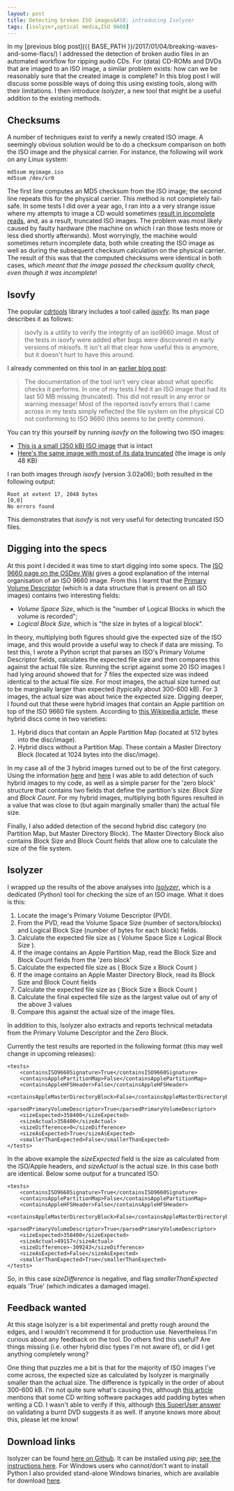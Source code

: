 ```yaml
---
layout: post
title: Detecting broken ISO images&#58; introducing Isolyzer
tags: [isolyzer,optical media,ISO 9660]
---
```


In my [previous blog post]({{ BASE_PATH }}/2017/01/04/breaking-waves-and-some-flacs/) I addressed the detection of broken audio files in an automated workflow for ripping audio CDs. For (data) CD-ROMs and DVDs that are imaged to an ISO image, a similar problem exists: how can we be reasonably sure that the created image is complete? In this blog post I will discuss some possible ways of doing this using existing tools, along with their limitations. I then introduce *Isolyzer*, a new tool that might be a useful addition to the existing methods.

<!-- more -->

## Checksums

A  number of techniques exist to verify a newly created ISO image. A seemingly obvious solution would be to do a checksum comparison on both the ISO image and the physical carrier. For instance, the following will work on any Linux system:

    md5sum myimage.iso
    md5sum /dev/sr0

The first line computes an MD5 checksum from the ISO image; the second line repeats this for the physical carrier. This method is not completely fail-safe. In some tests I did over a year ago, I ran into a a very strange issue where my attempts to image a CD would sometimes [result in incomplete reads](http://qanda.digipres.org/1076/incomplete-image-after-imaging-rom-prevent-and-detect-this), and, as a result, truncated ISO images. The problem was most likely caused by faulty hardware (the machine on which I ran those tests more or less died shortly afterwards). Most worryingly, the machine would sometimes return incomplete data, both while creating the ISO image as well as during the subsequent checksum calculation on the physical carrier. The result of this was that the computed checksums were identical in both cases, *which meant that the image passed the checksum quality check, even though it was incomplete*!

## Isovfy

The popular [*cdrtools*](https://en.wikipedia.org/wiki/Cdrtools) library includes a tool called [*isovfy*](http://linux.die.net/man/8/isoinfo). Its man page describes it as follows:

> isovfy is a utility to verify the integrity of an iso9660 image. Most of the tests in isovfy were added after bugs were discovered in early versions of mkisofs. It isn't all that clear how useful this is anymore, but it doesn't hurt to have this around. 

I already commented on this tool in an [earlier blog post](http://blog.kbresearch.nl/2015/11/13/preserving-optical-media-from-the-command-line/):

> The documentation of the tool isn’t very clear about what specific checks it performs. In one of my tests I fed it an ISO image that had its last 50 MB missing (truncated). This did not result in any error or warning message! Most of the reported isovfy errors that I came across in my tests simply reflected the file system on the physical CD not conforming to ISO 9660 (this seems to be pretty common).

You can try this yourself by running *isovfy* on the following two ISO images:

* [This is a small (350 kB) ISO image](https://github.com/KBNLresearch/verifyISOSize/blob/master/testFiles/minimal.iso?raw=true) that is intact
* [Here's the same image with most of its data truncated](https://github.com/KBNLresearch/verifyISOSize/blob/master/testFiles/minimal_trunc.iso?raw=true) (the image is only 48 KB)

I ran both images through *isovfy* (version 3.02a06); both resulted in the following output:

    Root at extent 17, 2048 bytes
    [0,0]
    No errors found

This demonstrates that *isovfy* is not very useful for detecting truncated ISO files.

## Digging into the specs

At this point I decided it was time to start digging into some specs. The [ISO 9660 page on the OSDev Wiki](http://wiki.osdev.org/ISO_9660) gives a good explanation of the internal organisation of an ISO 9660 image. From this I learnt that the [Primary Volume Descriptor](http://wiki.osdev.org/ISO_9660#The_Primary_Volume_Descriptor) (which is a data structure that is present on all ISO images) contains two interesting fields:

* *Volume Space Size*, which is the "number of Logical Blocks in which the volume is recorded";
* *Logical Block Size*, which is "the size in bytes of a logical block".

In theory, multiplying both figures should give the expected size of the ISO image, and this would provide a useful way to check if data are missing. To test this, I wrote a Python script that parses an ISO's Primary Volume Descriptor fields, calculates the expected file size and then compares this against the actual file size. Running the script against some 20 ISO images I had lying around showed that for 7 files the expected size was indeed identical to the actual file size. For most images, the actual size turned out to be marginally larger than expected (typically about 300-600 kB). For 3 images, the actual size was about twice the expected size. Digging deeper, I found out that these were hybrid images that contain an Apple partition on top of the ISO 9660 file system. According to [this Wikipedia article](https://en.wikipedia.org/wiki/Hybrid_disc#Multiple_file_systems), these hybrid discs come in two varieties:

1. Hybrid discs that contain an Apple Partition Map (located at 512 bytes into the disc/image).
2. Hybrid discs without a Partition Map. These contain a Master Directory Block (located at 1024 bytes into the disc/image).

In my case all of the 3 hybrid images turned out to be of the first category. Using the information [here](https://en.wikipedia.org/wiki/Apple_Partition_Map#Layout) and [here](https://opensource.apple.com/source/IOStorageFamily/IOStorageFamily-116/IOApplePartitionScheme.h) I was able to add detection of such hybrid images to my code, as well as a simple parser for the 'zero block' structure that contains two fields that define the partition's size: *Block Size* and *Block Count*. For my hybrid images, multiplying both figures resulted in a value that was close to (but again marginally smaller than) the actual file size.

Finally, I also added detection of the second hybrid disc category (no Partition Map, but Master Directory Block). The Master Directory Block also contains Block Size and Block Count fields that allow one to calculate the size of the file system.

## Isolyzer

I wrapped up the results of the above analyses into [*Isolyzer*](https://github.com/KBNLresearch/verifyISOSize), which is a dedicated (Python) tool for checking the size of an ISO image. What it does is this: 

1. Locate the image's Primary Volume Descriptor (PVD).
2. From the PVD, read the Volume Space Size (number of sectors/blocks) and Logical Block Size (number of bytes for each block) fields.
3. Calculate the expected file size as ( Volume Space Size x Logical Block Size ).
4. If the image contains an Apple Partition Map, read the Block Size and Block Count fields from the 'zero block'
5. Calculate the expected file size as ( Block Size x Block Count )
6. If the image contains an Apple Master Directory Block, read its Block Size and Block Count fields
7. Calculate the expected file size as ( Block Size x Block Count )
8. Calculate the final expected file size as the largest value out of any of the above 3 values
9. Compare this against the actual size of the image files.

In addition to this, Isolyzer also extracts and reports technical metadata from the Primary Volume Descriptor and the Zero Block. 

Currently the test results are reported in the following format (this may well change in upcoming releases):

    <tests>
        <containsISO9660Signature>True</containsISO9660Signature>
        <containsApplePartitionMap>False</containsApplePartitionMap>
        <containsAppleHFSHeader>False</containsAppleHFSHeader>
        <containsAppleMasterDirectoryBlock>False</containsAppleMasterDirectoryBlock>
        <parsedPrimaryVolumeDescriptor>True</parsedPrimaryVolumeDescriptor>
        <sizeExpected>358400</sizeExpected>
        <sizeActual>358400</sizeActual>
        <sizeDifference>0</sizeDifference>
        <sizeAsExpected>True</sizeAsExpected>
        <smallerThanExpected>False</smallerThanExpected>
    </tests>

In the above example the *sizeExpected* field is the size as calculated from the ISO/Apple headers, and *sizeActual* is the actual size. In this case both are identical. Below some output for a truncated ISO:

    <tests>
        <containsISO9660Signature>True</containsISO9660Signature>
        <containsApplePartitionMap>False</containsApplePartitionMap>
        <containsAppleHFSHeader>False</containsAppleHFSHeader>
        <containsAppleMasterDirectoryBlock>False</containsAppleMasterDirectoryBlock>
        <parsedPrimaryVolumeDescriptor>True</parsedPrimaryVolumeDescriptor>
        <sizeExpected>358400</sizeExpected>
        <sizeActual>49157</sizeActual>
        <sizeDifference>-309243</sizeDifference>
        <sizeAsExpected>False</sizeAsExpected>
        <smallerThanExpected>True</smallerThanExpected>
    </tests>

So, in this case *sizeDifference* is negative, and flag *smallerThanExpected* equals 'True' (which indicates a damaged image).

## Feedback wanted

At this stage Isolyzer is a bit experimental and pretty rough around the edges, and I wouldn't recommend it for production use. Nevertheless I'm curious about any feedback on the tool. Do others find this useful? Are things missing (i.e. other hybrid disc types I'm not aware of), or did I get anything completely wrong?

One thing that puzzles me a bit is that for the majority of ISO images I've come across, the expected size as calculated by Isolyzer is marginally smaller than the actual size. The difference is typically in the order of about 300-600 kB. I'm not quite sure what's causing this, although [this article](http://twiki.org/cgi-bin/view/Wikilearn/CdromMd5sumsAfterBurning) mentions that some CD writing software packages add padding bytes when writing a CD. I wasn't able to verify if this, although [this SuperUser answer](http://superuser.com/a/220353) on validating a burnt DVD suggests it as well. If anyone knows more about this, please let me know!

## Download links

Isolyzer can be found [here on Github](https://github.com/KBNLresearch/verifyISOSize). It can be installed using *pip*; [see the instructions here](https://github.com/KBNLresearch/verifyISOSize#installation-with-pip). For Windows users who cannot/don't want to install Python I also provided stand-alone Windows binaries, which are available for download [here](https://github.com/KBNLresearch/verifyISOSize/releases).

